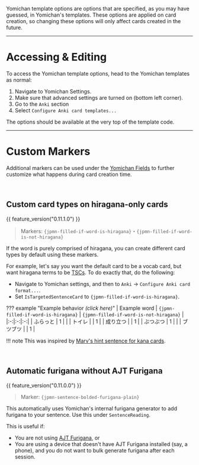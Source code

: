 
Yomichan template options are options that are specified, as you may have guessed,
in Yomichan's templates.
These options are applied on card creation, so
changing these options will only affect cards created in the future.

---

# Accessing & Editing

To access the Yomichan template options,
head to the Yomichan templates as normal:

1. Navigate to Yomichan Settings.
1. Make sure that advanced settings are turned on (bottom left corner).
1. Go to the `Anki` section
1. Select `Configure Anki card templates...`

The options should be available at the very top of the template code.


---

# Custom Markers

Additional markers can be used under the
[Yomichan Fields](setupyomichan.md#yomichan-fields)
to further customize what happens during card creation time.

<br>

## Custom card types on hiragana-only cards
{{ feature_version("0.11.1.0") }}

> Markers: `{jpmn-filled-if-word-is-hiragana}`・`{jpmn-filled-if-word-is-not-hiragana}`

If the word is purely comprised of hiragana,
you can create different card types by default using these markers.

For example, let's say you want the default card to be a vocab card,
but want hiragana terms to be [TSCs](cardtypes.md#targeted-sentence-card-tsc).
To do exactly that, do the following:

* Navigate to Yomichan settings, and then to `Anki` →  `Configure Anki card format...`.
* Set `IsTargetedSentenceCard` to `{jpmn-filled-if-word-is-hiragana}`.

??? example "Example behavior *(click here)*"
    | Example word | `{jpmn-filled-if-word-is-hiragana}` | `{jpmn-filled-if-word-is-not-hiragana}` |
    |:-:|:-:|:-:|
    | ふらっと | 1 |   |
    | トイレ   |   | 1 |
    | 成り立つ |   | 1 |
    | ぶつぶつ | 1 |   |
    | ブツブツ |   | 1 |


!!! note
    This was inspired by
    [Marv's hint sentence for kana cards](https://github.com/MarvNC/JP-Resources#anki-automatic-hint-sentence-for-kana-cards).

<br>

## Automatic furigana without AJT Furigana
{{ feature_version("0.11.0.0") }}

> Marker: `{jpmn-sentence-bolded-furigana-plain}`

This automatically uses Yomichan's internal furigana generator to
add furigana to your sentence. Use this under `SentenceReading`.

This is useful if:

* You are not using [AJT Furigana](setupanki.md#ajt-furigana), or
* You are using a device that doesn't have AJT Furigana installed (say, a phone),
    and you do not want to bulk generate furigana after each session.




<!--
## Options

`opt-selection-text-enabled`

- disabled -> selection text is ignored
- enabled -> selection text (if exists) is processed according to the options below:

`opt-selection-text-dictionary`

- if the selected text is a dictionary, then replaces the PrimaryDefinition with said dictionary

`opt-selection-text-glossary`

- replaces the PrimaryDefinition with the selected text
- the dictionary that the selected text will not be detected, so the same dictionary
  should appear in one of the SecondaryDefinition or ExtraDefinition fields.
- if both `opt-selection-text-dictionary` and `opt-selection-text-glossary` are enabled,
  the `opt-selection-text-dictionary` option takes priority over `opt-selection-text-glossary`,
  i.e. the dictionary is searched first, then if not found the selected text is used

`opt-selection-text-glossary-attempt-bold`

- attempts to replace the PrimaryDefinition field with the full glossary value, with
  only the selected section highlighted
- do NOT rely on this working all the time: many factors can make it not work
  (especially if the highlighted text contains custom formatting or newlines)
- if could not be detected, falls back to the normal selected text
- `opt-selection-text-glossary` must be true for this option to have any effect

-->

